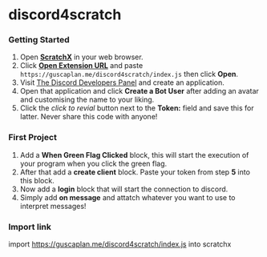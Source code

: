 # discord4scratch

### Getting Started
  1. Open [**ScratchX**](http://scratchx.org/) in your web browser.
  2. Click [**Open Extension URL**](http://scratchx.org/#) and paste `https://guscaplan.me/discord4scratch/index.js` then click **Open**.
  3. Visit [The Discord Developers Panel](https://discordapp.com/developers/applications/me) and create an application.
  4. Open that application and click **Create a Bot User** after adding an avatar and customising the name to your liking.
  5. Click the *click to revial* button next to the **Token:** field and save this for latter. Never share this code with anyone!

### First Project
  1. Add a **When Green Flag Clicked** block, this will start the execution of your program when you click the green flag.
  2. After that add a **create client** block. Paste your token from step **5** into this block.
  3. Now add a **login** block that will start the connection to discord.
  4. Simply add **on message** and attatch whatever you want to use to interpret messages!



### Import link
import https://guscaplan.me/discord4scratch/index.js into scratchx

